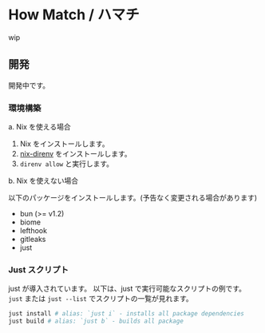 # How Match / ハマチ

wip

## 開発

開発中です。

### 環境構築

a. Nix を使える場合

1. Nix をインストールします。
2. [nix-direnv](https://github.com/nix-community/nix-direnv) をインストールします。
3. `direnv allow` と実行します。

b. Nix を使えない場合

以下のパッケージをインストールします。(予告なく変更される場合があります)

- bun (>= v1.2)
- biome
- lefthook
- gitleaks
- just

### Just スクリプト

just が導入されています。
以下は、just で実行可能なスクリプトの例です。
`just` または `just --list` でスクリプトの一覧が見れます。

```sh
just install # alias: `just i` - installs all package dependencies
just build # alias: `just b` - builds all package
```
